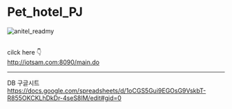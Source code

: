 
# Pet_hotel_PJ
![anitel_readmy](https://user-images.githubusercontent.com/33312138/200861335-d0ff2f1c-e200-4de1-acf9-404aade487d2.jpg)
<br>
<br>

cilck here 👇<br>
http://iotsam.com:8090/main.do

---
DB 구글시트<br>
https://docs.google.com/spreadsheets/d/1oCGS5Gui9EGOsG9VskbT-R855OKCKLhDkDr-4seS8lM/edit#gid=0





